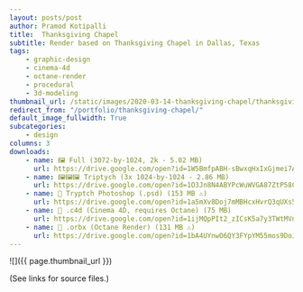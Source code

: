 ```yaml
---
layout: posts/post
author: Pramod Kotipalli
title:  Thanksgiving Chapel
subtitle: Render based on Thanksgiving Chapel in Dallas, Texas
tags:
    - graphic-design
    - cinema-4d
    - octane-render
    - procedural
    - 3d-modeling
thumbnail_url: /static/images/2020-03-14-thanksgiving-chapel/thanksgiving-chapel-thumbnail.png
redirect_from: "/portfolio/thanksgiving-chapel/"
default_image_fullwidth: True
subcategories:
    - design
columns: 3
downloads:
    - name: 🖼️ Full (3072-by-1024, 2k - 5.02 MB)
      url: https://drive.google.com/open?id=1W5BmfpABH-sBwxqHxIxGjmei7Ab_a2ps
    - name: 🖼️🖼️🖼️ Triptych (3x 1024-by-1024 - 2.86 MB)
      url: https://drive.google.com/open?id=1O3Jn8N4ABYPcWuWVGA87ZtP58CozsRxJ
    - name: 💾 Tryptch Photoshop (.psd) (153 MB ⚠️)
      url: https://drive.google.com/open?id=1a5mXv8Doj7mMBHcxHvrQ3qUXs5ewRIK2
    - name: 🎥 .c4d (Cinema 4D, requires Octane) (75 MB)
      url: https://drive.google.com/open?id=1ijMQpPIt2_zICsK5a7y3TWtMVn5H4fQm
    - name: 🎥 .orbx (Octane Render) (131 MB ⚠️)
      url: https://drive.google.com/open?id=1bA4UYnwO6QY3FYpYM55mos9DoJCG1unZ
---
```


![]({{ page.thumbnail_url }})

(See links for source files.)

